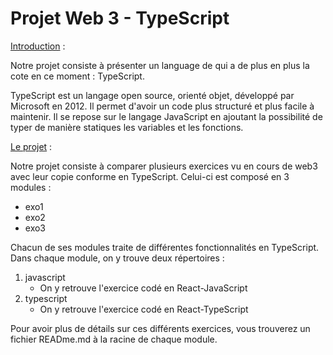 # Projet Web 3 - TypeScript

[Introduction](#) :

Notre projet consiste à présenter un language de qui a de plus en plus la cote en ce moment : TypeScript.

TypeScript est un langage open source, orienté objet, développé par Microsoft en 2012.
Il permet d'avoir un code plus structuré et plus facile à maintenir. Il se repose sur le langage JavaScript en ajoutant la possibilité de typer de manière statiques les variables et les fonctions.

[Le projet](#) :

Notre projet consiste à comparer plusieurs exercices vu en cours de web3 avec leur copie conforme en TypeScript.
Celui-ci est composé en 3 modules :
- exo1
- exo2
- exo3

Chacun de ses modules traite de différentes fonctionnalités en TypeScript. 
Dans chaque module, on y trouve deux répertoires : 
1. javascript
    - On y retrouve l'exercice codé en React-JavaScript
2. typescript
    - On y retrouve l'exercice codé en React-TypeScript

Pour avoir plus de détails sur ces différents exercices, vous trouverez un fichier READme.md à la racine de chaque module.

